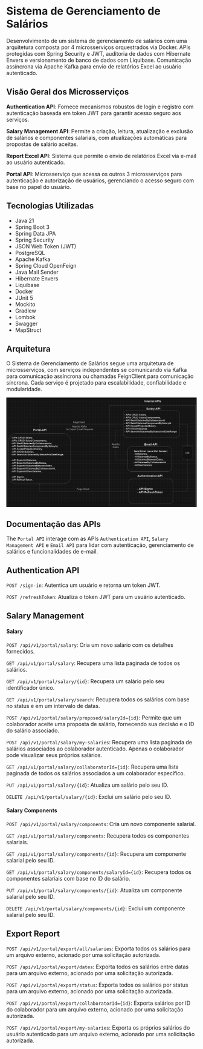# Sistema de Gerenciamento de Salários
Desenvolvimento de um sistema de gerenciamento de salários com uma arquitetura composta por 4 microsserviços orquestrados via Docker. APIs protegidas com Spring Security e JWT, auditoria de dados com Hibernate Envers e versionamento de banco de dados com Liquibase. Comunicação assíncrona via Apache Kafka para envio de relatórios Excel ao usuário autenticado.

## Visão Geral dos Microsserviços
**Authentication API**: Fornece mecanismos robustos de login e registro com autenticação baseada em token JWT para garantir acesso seguro aos serviços.

**Salary Management API**: Permite a criação, leitura, atualização e exclusão de salários e componentes salariais, com atualizações automáticas para propostas de salário aceitas.

**Report Excel API**: Sistema que permite o envio de relatórios Excel via e-mail ao usuário autenticado.

**Portal API**: Microsserviço que acessa os outros 3 microsserviços para autenticação e autorização de usuários, gerenciando o acesso seguro com base no papel do usuário.

## Tecnologias Utilizadas
- Java 21
- Spring Boot 3
- Spring Data JPA
- Spring Security
- JSON Web Token (JWT)
- PostgreSQL
- Apache Kafka
- Spring Cloud OpenFeign
- Java Mail Sender
- Hibernate Envers
- Liquibase
- Docker
- JUnit 5
- Mockito
- Gradlew
- Lombok
- Swagger
- MapStruct

## Arquitetura
O Sistema de Gerenciamento de Salários segue uma arquitetura de microsserviços, com serviços independentes se comunicando via Kafka para comunicação assíncrona ou chamadas FeignClient para comunicação síncrona. Cada serviço é projetado para escalabilidade, confiabilidade e modularidade.

![Imagem 1](/images/UML.jpg)

## Documentação das APIs
The ``Portal API`` interage com as APIs ``Authentication API``, ``Salary Management API`` e ``Email API`` para lidar com autenticação, gerenciamento de salários e funcionalidades de e-mail.

## Authentication API
``POST /sign-in``: Autentica um usuário e retorna um token JWT.

``POST /refreshToken``: Atualiza o token JWT para um usuário autenticado.

## Salary Management
#### Salary
``POST /api/v1/portal/salary``: Cria um novo salário com os detalhes fornecidos.

``GET /api/v1/portal/salary``: Recupera uma lista paginada de todos os salários.

``GET /api/v1/portal/salary/{id}``: Recupera um salário pelo seu identificador único.

``GET /api/v1/portal/salary/search``: Recupera todos os salários com base no status e em um intervalo de datas.

``POST /api/v1/portal/salary/proposed/salaryId={id}``: Permite que um colaborador aceite uma proposta de salário, fornecendo sua decisão e o ID do salário associado.

``POST /api/v1/portal/salary/my-salaries``: Recupera uma lista paginada de salários associados ao colaborador autenticado. Apenas o colaborador pode visualizar seus próprios salários.

``GET /api/v1/portal/salary/collaboratorId={id}``: Recupera uma lista paginada de todos os salários associados a um colaborador específico.

``PUT /api/v1/portal/salary/{id}``: Atualiza um salário pelo seu ID.

``DELETE /api/v1/portal/salary/{id}``: Exclui um salário pelo seu ID.

#### Salary Components

``POST /api/v1/portal/salary/components``: Cria um novo componente salarial.

``GET /api/v1/portal/salary/components``: Recupera todos os componentes salariais.

``GET /api/v1/portal/salary/components/{id}``: Recupera um componente salarial pelo seu ID.

``GET /api/v1/portal/salary/components/salaryId={id}``: Recupera todos os componentes salariais com base no ID do salário.

``PUT /api/v1/portal/salary/components/{id}``: Atualiza um componente salarial pelo seu ID.

``DELETE /api/v1/portal/salary/components/{id}``: Exclui um componente salarial pelo seu ID.

## Export Report

``POST /api/v1/portal/export/all/salaries``: Exporta todos os salários para um arquivo externo, acionado por uma solicitação autorizada.

``POST /api/v1/portal/export/dates``: Exporta todos os salários entre datas para um arquivo externo, acionado por uma solicitação autorizada.

``POST /api/v1/portal/export/status``: Exporta todos os salários por status para um arquivo externo, acionado por uma solicitação autorizada.

``POST /api/v1/portal/export/collaboratorId={id}``: Exporta salários por ID do colaborador para um arquivo externo, acionado por uma solicitação autorizada.

``POST /api/v1/portal/export/my-salaries``: Exporta os próprios salários do usuário autenticado para um arquivo externo, acionado por uma solicitação autorizada.

